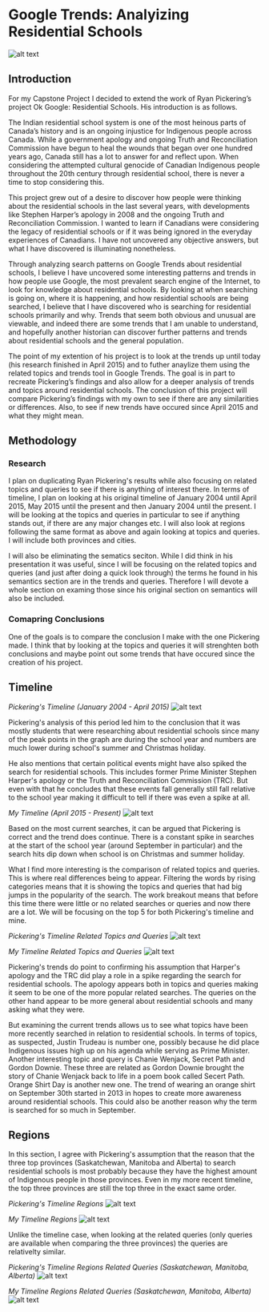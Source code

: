 # Google Trends: Analyizing Residential Schools

![alt text][logo]

[logo]: https://ssl.gstatic.com/trends_tpt/fb29f61e3b0419e1e745c9245d00d094c5357b2246bbdf17cd2b03d7349b2c72.png "Google Trends"


## Introduction

For my Capstone Project I decided to extend the work of Ryan Pickering’s project Ok Google: Residential Schools. His introduction is as follows.

The Indian residential school system is one of the most heinous parts of Canada’s history and is an ongoing injustice for Indigenous people across Canada. While a government apology and ongoing Truth and Reconciliation Commission have begun to heal the wounds that began over one hundred years ago, Canada still has a lot to answer for and reflect upon. When considering the attempted cultural genocide of Canadian Indigenous people throughout the 20th century through residential school, there is never a time to stop considering this.

This project grew out of a desire to discover how people were thinking about the residential schools in the last several years, with developments like Stephen Harper’s apology in 2008 and the ongoing Truth and Reconciliation Commission. I wanted to learn if Canadians were considering the legacy of residential schools or if it was being ignored in the everyday experiences of Canadians. I have not uncovered any objective answers, but what I have discovered is illuminating nonetheless.

Through analyzing search patterns on Google Trends about residential schools, I believe I have uncovered some interesting patterns and trends in how people use Google, the most prevalent search engine of the Internet, to look for knowledge about residential schools. By looking at when searching is going on, where it is happening, and how residential schools are being searched, I believe that I have discovered who is searching for residential schools primarily and why. Trends that seem both obvious and unusual are viewable, and indeed there are some trends that I am unable to understand, and hopefully another historian can discover further patterns and trends about residential schools and the general population.

The point of my extention of his project is to look at the trends up until today (his research finished in April 2015) and to futher anaylize them using the related topics and trends tool in Google Trends. The goal is in part to recreate Pickering’s findings and also allow for a deeper analysis of trends and topics around residential schools. The conclusion of this project will compare Pickering’s findings with my own to see if there are any similarities or differences. Also, to see if new trends have occured since April 2015 and what they might mean.

## Methodology

### Research

I plan on duplicating Ryan Pickering's results while also focusing on related topics and queries to see if there is anything of interest there. In terms of timeline, I plan on looking at his original timeline of January 2004 until April 2015, May 2015 until the present and then January 2004 until the present. I will be looking at the topics and queries in particular to see if anything stands out, if there are any major changes etc. I will also look at regions following the same format as above and again looking at topics and queries. I will include both provinces and cities.

I will also be eliminating the sematics seciton. While I did think in his presentation it was useful, since I will be focusing on the related topics and queries (and just after doing a quick look through) the terms he found in his semantics section are in the trends and queries. Therefore I will devote a whole section on examing those since his original section on semantics will also be included. 

### Comapring Conclusions

One of the goals is to compare the conclusion I make with the one Pickering made. I think that by looking at the topics and queries it will strenghten both conclusions and maybe point out some trends that have occured since the creation of his project.

## Timeline

*Pickering's Timeline (January 2004 - April 2015)*
![alt text](https://github.com/xvictoriajordan/Residential-School-Online-Response/blob/master/Pickering%20Data%20timeline.jpeg?raw=true "Pickering Timeline")

Pickering's analysis of this period led him to the conclusion that it was mostly students that were researching about residential schools since many of the peak points in the graph are during the school year and numbers are much lower during school's summer and Christmas holiday. 

He also mentions that certain political events might have also spiked the search for residential schools. This includes former Prime Minister Stephen Harper's apology or the Truth and Reconciliation Commission (TRC). But even with that he concludes that these events fall generally still fall relative to the school year making it difficult to tell if there was even a spike at all.

*My Timeline (April 2015 - Present)*
![alt text](https://github.com/xvictoriajordan/Residential-School-Online-Response/blob/master/Capstone-project/My%20timeline.jpeg?raw=true "My Timeline")

Based on the most current searches, it can be argued that Pickering is correct and the trend does continue. There is a constant spike in searches at the start of the school year (around September in particular) and the search hits dip down when school is on Christmas and summer holiday. 

What I find more interesting is the comparison of related topics and queries. This is where real differences being to appear. Filtering the words by rising categories means that it is showing the topics and queries that had big jumps in the popularity of the search. The work breakout means that before this time there were little or no related searches or queries and now there are a lot. We will be focusing on the top 5 for both Pickering's timeline and mine.

*Pickering's Timeline Related Topics and Queries*
![alt text](https://github.com/xvictoriajordan/Residential-School-Online-Response/blob/master/pickering%20timeline%20topics.jpeg?raw=true)

*My Timeline Related Topics and Queries*
![alt text](https://github.com/xvictoriajordan/Residential-School-Online-Response/blob/master/victoria%20timeline%20topics.jpeg?raw=true)

Pickering's trends do point to confirming his assumption that Harper's apology and the TRC did play a role in a spike regarding the search for residential schools. The apology appears both in topics and queries making it seem to be one of the more popular related searches. The queries on the other hand appear to be more general about residential schools and many asking what they were.  

But examining the current trends allows us to see what topics have been more recently searched in relation to residential schools. In terms of topics, as suspected, Justin Trudeau is number one, possibly because he did place Indigenous issues high up on his agenda while serving as Prime Minister. Another interesting topic and query is Chanie Wenjack, Secret Path and Gordon Downie. These three are related as Gordon Downie brought the story of Chanie Wenjack back to life in a poem book called Secert Path. Orange Shirt Day is another new one. The trend of wearing an orange shirt on September 30th started in 2013 in hopes to create more awareness around residential schools. This could also be another reason why the term is searched for so much in September.

## Regions

In this section, I agree with Pickering's assumption that the reason that the three top provinces (Saskatchewan, Manitoba and Alberta) to search residential schools is most probably because they have the highest amount of Indigenous people in those provinces. Even in my more recent timeline, the top three provinces are still the top three in the exact same order. 

*Pickering's Timeline Regions*
![alt text](https://github.com/xvictoriajordan/Residential-School-Online-Response/blob/master/pickering%20regions.jpeg?raw=true)

*My Timeline Regions*
![alt text](https://github.com/xvictoriajordan/Residential-School-Online-Response/blob/master/victoria%20regions.jpeg?raw=true)

Unlike the timeline case, when looking at the related queries (only queries are available when comparing the three provinces) the queries are relativelty similar.

*Pickering's Timeline Regions Related Queries (Saskatchewan, Manitoba, Alberta)*
![alt text](https://github.com/xvictoriajordan/Residential-School-Online-Response/blob/master/pickering%20regions%20queries.png?raw=true)

*My Timeline Regions Related Queries (Saskatchewan, Manitoba, Alberta)*
![alt text](https://github.com/xvictoriajordan/Residential-School-Online-Response/blob/master/victoria%20regions%20queries.png?raw=true)
